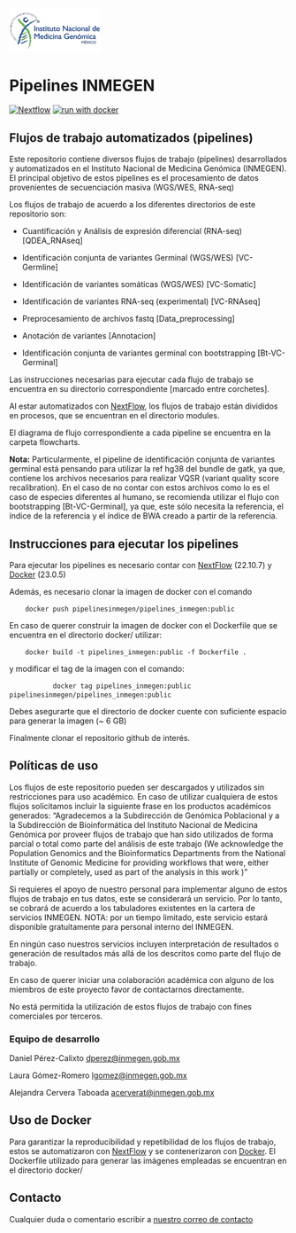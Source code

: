 ## ![INMEGEN](./flowcharts/inmegen_t1.png)
#  Pipelines INMEGEN
[![Nextflow](https://img.shields.io/badge/nextflow%20DSL2-%E2%89%A522.10.7-23aa62.svg)](https://www.nextflow.io/)
[![run with docker](https://img.shields.io/badge/run%20with-docker-0db7ed?labelColor=000000&logo=docker)](https://www.docker.com/)

## Flujos de trabajo automatizados (pipelines)

Este repositorio contiene diversos flujos de trabajo (pipelines) desarrollados y automatizados en el Instituto Nacional de Medicina Genómica (INMEGEN).
El principal objetivo de estos pipelines es el procesamiento de datos provenientes de secuenciación masiva (WGS/WES, RNA-seq)

Los flujos de trabajo de acuerdo a los diferentes directorios de este repositorio son:


 - Cuantificación y Análisis de expresión diferencial (RNA-seq) [QDEA_RNAseq]

 - Identificación conjunta de variantes Germinal (WGS/WES) [VC-Germline]

 - Identificación de variantes somáticas (WGS/WES) [VC-Somatic]

 - Identificación de variantes RNA-seq (experimental) [VC-RNAseq]
 
 - Preprocesamiento de archivos fastq [Data_preprocessing]

 - Anotación de variantes [Annotacion]

 - Identificación conjunta de variantes germinal con bootstrapping [Bt-VC-Germinal]
 

Las instrucciones necesarias para ejecutar cada flujo de trabajo se encuentra en su directorio correspondiente [marcado entre corchetes].

Al estar automatizados con [NextFlow](https://www.nextflow.io/docs/latest/index.html), los flujos de trabajo están divididos en procesos, que se encuentran en el directorio modules. 

El diagrama de flujo correspondiente a cada pipeline se encuentra en la carpeta flowcharts. 

**Nota:** Particularmente, el pipeline de identificación conjunta de variantes germinal está pensando para utilizar la ref hg38 del bundle de gatk, ya que, contiene los archivos necesarios para realizar VQSR (variant quality score recalibration).
En el caso de no contar con estos archivos como lo es el caso de especies diferentes al humano, se recomienda utilizar el flujo con bootstrapping [Bt-VC-Germinal], ya que, este sólo necesita la referencia, el índice de la referencia y el índice de BWA creado a partir de la referencia. 

##  Instrucciones para ejecutar los pipelines 

Para ejecutar los pipelines es necesario contar con [NextFlow](https://www.nextflow.io/docs/latest/index.html) (22.10.7) y [Docker](https://docs.docker.com/) (23.0.5)

Además, es necesario clonar la imagen de docker con el comando 

		docker push pipelinesinmegen/pipelines_inmegen:public

En caso de querer construir la imagen de docker con el Dockerfile que se encuentra en el directorio docker/ utilizar:

		docker build -t pipelines_inmegen:public -f Dockerfile .

y modificar el tag de la imagen con el comando:

               docker tag pipelines_inmegen:public pipelinesinmegen/pipelines_inmegen:public

Debes asegurarte que el directorio de docker cuente con suficiente espacio para generar la imagen (~ 6 GB)

Finalmente clonar el repositorio github de interés.

## Políticas de uso

Los flujos de este repositorio pueden ser descargados y utilizados sin restricciones para uso académico. En caso de utilizar cualquiera de estos flujos solicitamos incluir la siguiente frase en los productos académicos generados: “Agradecemos a la Subdirección de Genómica Poblacional y a la Subdirección de Bioinformática del Instituto Nacional de Medicina Genómica por proveer flujos de trabajo que han sido utilizados de forma parcial o total como parte del análisis de este trabajo (We acknowledge the Population Genomics and the Bioinformatics Departments from the National Institute of Genomic Medicine for providing workflows that were, either partially or completely, used as part of the analysis in this work )”

Si requieres el apoyo de nuestro personal para implementar alguno de estos flujos de trabajo en tus datos, este se considerará un servicio. Por lo tanto, se cobrará de acuerdo a los tabuladores existentes en la cartera de servicios INMEGEN. NOTA: por un tiempo limitado, este servicio estará disponible gratuitamente para personal interno del INMEGEN.

En ningún caso nuestros servicios incluyen interpretación de resultados o generación de resultados más allá de los descritos como parte del flujo de trabajo.

En caso de querer iniciar una colaboración académica con alguno de los miembros de este proyecto favor de contactarnos directamente.

No está permitida la utilización de estos flujos de trabajo con fines comerciales por terceros.  

### Equipo de desarrollo
Daniel Pérez-Calixto [dperez@inmegen.gob.mx](dperez@inmegen.gob.mx)

Laura Gómez-Romero [lgomez@inmegen.gob.mx](lgomez@inmegen.gob.mx)

Alejandra Cervera Taboada [acerverat@inmegen.gob.mx](acerverat@inmegen.gob.mx)

## Uso de Docker
Para garantizar la reproducibilidad y repetibilidad de los flujos de trabajo, estos se automatizaron con [NextFlow](https://www.nextflow.io/docs/latest/index.html) y se contenerizaron con [Docker](https://docs.docker.com/). El Dockerfile utilizado para generar las imágenes empleadas se encuentran en el directorio docker/

## Contacto
Cualquier duda o comentario escribir a [nuestro correo de contacto](dperez@inmegen.gob.mx)
